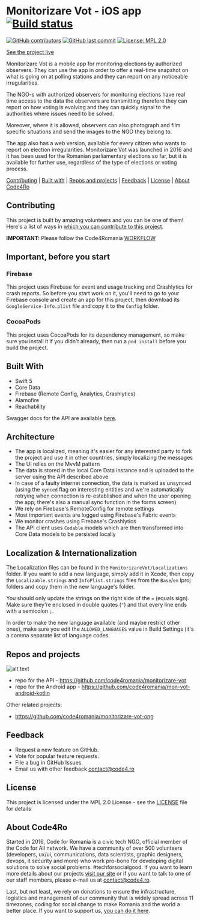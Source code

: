 # Monitorizare Vot - iOS app [![Build status](https://build.appcenter.ms/v0.1/apps/742d5378-faae-4ad6-9204-d94eb3e98923/branches/master/badge)](https://appcenter.ms)

[![GitHub contributors](https://img.shields.io/github/contributors/code4romania/monitorizare-vot-ios.svg?style=for-the-badge)](https://github.com/code4romania/monitorizare-vot-ios/graphs/contributors) [![GitHub last commit](https://img.shields.io/github/last-commit/code4romania/monitorizare-vot-ios.svg?style=for-the-badge)](https://github.com/code4romania/monitorizare-vot-ios/commits/master) [![License: MPL 2.0](https://img.shields.io/badge/license-MPL%202.0-brightgreen.svg?style=for-the-badge)](https://opensource.org/licenses/MPL-2.0)

[See the project live](https://votemonitor.org/)

Monitorizare Vot is a mobile app for monitoring elections by authorized observers. They can use the app in order to offer a real-time snapshot on what is going on at polling stations and they can report on any noticeable irregularities.

The NGO-s with authorized observers for monitoring elections have real time access to the data the observers are transmitting therefore they can report on how voting is evolving and they can quickly signal to the authorities where issues need to be solved.

Moreover, where it is allowed, observers can also photograph and film specific situations and send the images to the NGO they belong to.

The app also has a web version, available for every citizen who wants to report on election irregularities. Monitorizare Vot was launched in 2016 and it has been used for the Romanian parliamentary elections so far, but it is available for further use, regardless of the type of elections or voting process.

[Contributing](#contributing) | [Built with](#built-with) | [Repos and projects](#repos-and-projects) | [Feedback](#feedback) | [License](#license) | [About Code4Ro](#about-code4ro)

## Contributing

This project is built by amazing volunteers and you can be one of them! Here's a list of ways in [which you can contribute to this project](.github/CONTRIBUTING.MD).

__IMPORTANT:__ Please follow the Code4Romania [WORKFLOW](.github/WORKFLOW.MD)

## Important, before you start

### Firebase

This project uses Firebase for event and usage tracking and Crashlytics for crash reports. So before you start work on it, you'll need to go to your Firebase console and create an app for this project, then download its `GoogleService-Info.plist` file and copy it to the `Config` folder.

### CocoaPods

This project uses CocoaPods for its dependency management, so make sure you install it if you didn't already, then run a `pod install` before you build the project.

## Built With

* Swift 5
* Core Data
* Firebase (Remote Config, Analytics, Crashlytics)
* Alamofire
* Reachability

Swagger docs for the API are available [here](https://app-vmon-api-dev.azurewebsites.net/swagger/index.html).

## Architecture

* The app is localized, meaning it's easier for any interested party to fork the project and use it in other countries, simply localizing the messages 
* The UI relies on the MvvM pattern
* The data is stored in the local Core Data instance and is uploaded to the server using the API described above
* In case of a faulty internet connection, the data is marked as unsynced (using the `synced` flag on interesting entities and we're automatically retrying when connection is re-established and when the user opening the app; there's also a manual sync function in the forms screen)
* We rely on Firebase's RemoteConfig for remote settings
* Most important events are logged using Firebase's Fabric events
* We monitor crashes using Firebase's Crashlytics
* The API client uses `Codable` models which are then transformed into Core Data models to be persisted locally

## Localization & Internationalization

The Localization files can be found in the `MonitorizareVot/Localizations` folder. If you want to add a new language, simply add it in Xcode, then copy the `Localizable.strings` and `InfoPlist.strings` files from the `Base`/`en` lproj folders and copy them in the new language's folder.

You should only update the strings on the right side of the `=` (equals sign). Make sure they're enclosed in double quotes (`"`) and that every line ends with a semicolon `;`.

In order to make the new language available (and maybe restrict other ones), make sure you edit the `ALLOWED_LANGUAGES` value in Build Settings (it's a comma separate list of language codes.

## Repos and projects

![alt text](https://raw.githubusercontent.com/code4romania/monitorizare-vot-ios/develop/vote_monitor_diagram.png)

- repo for the API - https://github.com/code4romania/monitorizare-vot
- repo for the Android app - https://github.com/code4romania/mon-vot-android-kotlin

Other related projects:

- https://github.com/code4romania/monitorizare-vot-ong

## Feedback

* Request a new feature on GitHub.
* Vote for popular feature requests.
* File a bug in GitHub Issues.
* Email us with other feedback contact@code4.ro

## License

This project is licensed under the MPL 2.0 License - see the [LICENSE](LICENSE) file for details

## About Code4Ro

Started in 2016, Code for Romania is a civic tech NGO, official member of the Code for All network. We have a community of over 500 volunteers (developers, ux/ui, communications, data scientists, graphic designers, devops, it security and more) who work pro-bono for developing digital solutions to solve social problems. #techforsocialgood. If you want to learn more details about our projects [visit our site](https://www.code4.ro/en/) or if you want to talk to one of our staff members, please e-mail us at contact@code4.ro.

Last, but not least, we rely on donations to ensure the infrastructure, logistics and management of our community that is widely spread across 11 timezones, coding for social change to make Romania and the world a better place. If you want to support us, [you can do it here](https://code4.ro/en/donate/).
